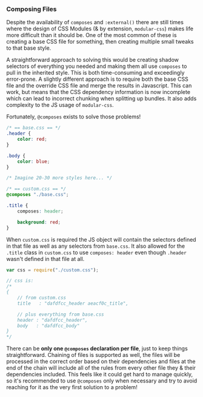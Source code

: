 ### Composing Files

Despite the availability of `composes` and `:external()` there are still times where the design of CSS Modules (& by extension, `modular-css`) makes life more difficult than it should be. One of the most common of these is creating a base CSS file for something, then creating multiple small tweaks to that base style.

A straightforward approach to solving this would be creating shadow selectors of everything you needed and making them all use `composes` to pull in the inherited style. This is both time-consuming and exceedingly error-prone. A slightly different approach is to require both the base CSS file and the override CSS file and merge the results in Javascript. This can work, but means that the CSS dependency information is now incomplete which can lead to incorrect chunking when splitting up bundles. It also adds complexity to the JS usage of `modular-css`.

Fortunately, `@composes` exists to solve those problems!

```css
/* == base.css == */
.header {
    color: red;
}

.body {
    color: blue;
}

/* Imagine 20-30 more styles here... */

/* == custom.css == */
@composes "./base.css";

.title {
    composes: header;

    background: red;
}

```

When `custom.css` is required the JS object will contain the selectors defined in that file as well as any selectors from `base.css`. It also allowed for the `.title` class in `custom.css` to use `composes: header` even though `.header` wasn't defined in that file at all.

```js
var css = require("./custom.css");

// css is:
/*
{
    // from custom.css
    title   : "dafdfcc_header aeacf0c_title",

    // plus everything from base.css
    header : "dafdfcc_header",
    body   : "dafdfcc_body"
}
*/
```

There can be **only one `@composes` declaration per file**, just to keep things straightforward. Chaining of files is supported as well, the files will be processed in the correct order based on their dependencies and files at the end of the chain will include all of the rules from every other file they & their dependencies included. This feels like it could get hard to manage quickly, so it's recommended to use `@composes` only when necessary and try to avoid reaching for it as the very first solution to a problem!
